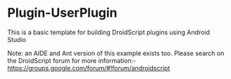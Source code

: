 # Plugin-UserPlugin

This is a basic template for building DroidScript plugins using Android Studio

Note: an AIDE and Ant version of this example exists too. Please search on the DroidScript forum for more information:- https://groups.google.com/forum/#!forum/androidscript
